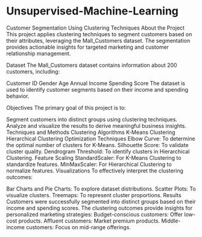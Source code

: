 # Unsupervised-Machine-Learning
Customer Segmentation Using Clustering Techniques
About the Project
This project applies clustering techniques to segment customers based on their attributes, leveraging the Mall_Customers dataset. The segmentation provides actionable insights for targeted marketing and customer relationship management.

Dataset
The Mall_Customers dataset contains information about 200 customers, including:

Customer ID
Gender
Age
Annual Income
Spending Score
The dataset is used to identify customer segments based on their income and spending behavior.

Objectives
The primary goal of this project is to:

Segment customers into distinct groups using clustering techniques.
Analyze and visualize the results to derive meaningful business insights.
Techniques and Methods
Clustering Algorithms
K-Means Clustering
Hierarchical Clustering
Optimization Techniques
Elbow Curve: To determine the optimal number of clusters for K-Means.
Silhouette Score: To validate cluster quality.
Dendrogram Threshold: To identify clusters in Hierarchical Clustering.
Feature Scaling
StandardScaler: For K-Means Clustering to standardize features.
MinMaxScaler: For Hierarchical Clustering to normalize features.
Visualizations
To effectively interpret the clustering outcomes:

Bar Charts and Pie Charts: To explore dataset distributions.
Scatter Plots: To visualize clusters.
Treemaps: To represent cluster proportions.
Results
Customers were successfully segmented into distinct groups based on their income and spending scores.
The clustering outcomes provide insights for personalized marketing strategies:
Budget-conscious customers: Offer low-cost products.
Affluent customers: Market premium products.
Middle-income customers: Focus on mid-range offerings.
